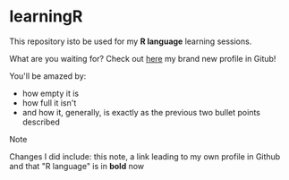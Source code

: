 # learningR
This repository isto be used for my **R language** learning sessions.

What are you waiting for? Check out [here](https://github.com/SirThanxalot) my brand new profile in Gitub!

You'll be amazed by:
* how empty it is
* how full it isn't
* and how it, generally, is exactly as the previous two bullet points described



> [!NOTE]
> Changes I did include: this note, a link leading to my own profile in Github and that "R language" is in **bold** now
